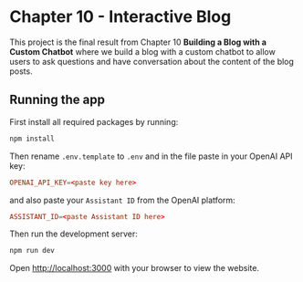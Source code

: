 # Chapter 10 - Interactive Blog

This project is the final result from Chapter 10 **Building a Blog with a Custom Chatbot** where we build a blog with a custom chatbot to allow users to ask questions and have conversation about the content of the blog posts.

## Running the app

First install all required packages by running:

```bash
npm install
```

Then rename `.env.template` to `.env` and in the file paste in your OpenAI API key:

```conf
OPENAI_API_KEY=<paste key here>
```

and also paste your `Assistant ID` from the OpenAI platform:

```conf
ASSISTANT_ID=<paste Assistant ID here>
```

Then run the development server:

```bash
npm run dev
```

Open [http://localhost:3000](http://localhost:3000) with your browser to view the website.
